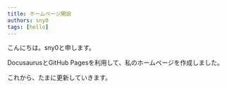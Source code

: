 ```yaml
---
title: ホームページ開設
authors: sny0
tags: [hello]
---
```


こんにちは。sny0と申します。

DocusaurusとGitHub Pagesを利用して、私のホームページを作成しました。

これから、たまに更新していきます。